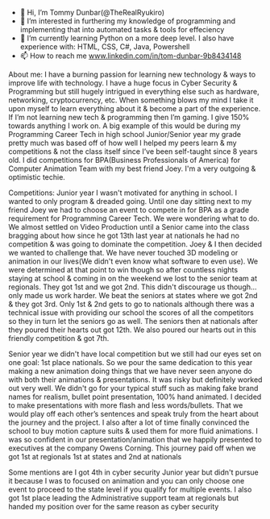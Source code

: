 - 👋 Hi, I’m Tommy Dunbar(@TheRealRyukiro)
- 👀 I’m interested in furthering my knowledge of programming and implementing that into automated tasks & tools for effeciency
- 🌱 I’m currently learning Python on a more deep level. I also have experience with: HTML, CSS, C#, Java, Powershell
- 📫 How to reach me www.linkedin.com/in/tom-dunbar-9b8434148





About me:
  I have a burning passion for learning new technology & ways to improve life with technology. I have a huge focus in Cyber Security & Programming but still hugely intrigued in everything else such as hardware, networking, cryptocurrency, etc.  When something blows my mind I take it upon myself to learn everything about it & become a part of the experience. If I’m not learning new tech & programming then I’m gaming. I give 150% towards anything I work on. A big example of this would be during my Programming Career Tech in high school Junior/Senior year my grade pretty much was based off of how well I helped my peers learn & my competitions & not the class itself since I’ve been self-taught since 8 years old. I did competitions for BPA(Business Professionals of America) for Computer Animation Team with my best friend Joey. I'm a very outgoing & optimistic techie.
  
  
Competitions:
  Junior year I wasn't motivated for anything in school. I wanted to only program & dreaded going. Until one day sitting next to my friend Joey we had to choose an event to compete in for BPA as a grade requirement for Programming Career Tech. We were wondering what to do. We almost settled on Video Production until a Senior came into the class bragging about how since he got 13th last year at nationals he had no competition & was going to dominate the competition. Joey & I then decided we wanted to challenge that. We have never touched 3D modeling or animation in our lives(We didn't even know what software to even use). We were determined at that point to win though so after countless nights staying at school & coming in on the weekend we lost to the senior team at regionals. They got 1st and we got 2nd. This didn't discourage us though... only made us work harder. We beat the seniors at states where we got 2nd & they got 3rd. Only 1st & 2nd gets to go to nationals although there was a technical issue with providing our school the scores of all the competitors so they in turn let the seniors go as well. The seniors then at nationals after they poured their hearts out got 12th. We also poured our hearts out in this friendly competition & got 7th. 
  
  Senior year we didn't have local competition but we still had our eyes set on one goal: 1st place nationals. So we pour the same dedication to this year making a new animation doing things that we have never seen anyone do with both their animations & presentations. It was risky but definitely worked out very well. We didn't go for your typical stuff such as making fake brand names for realism, bullet point presentation, 100% hand animated. I decided to make presentations with more flash and less words/bullets. That we would play off each other’s sentences and speak truly from the heart about the journey and the project. I also after a lot of time finally convinced the school to buy motion capture suits & used them for more fluid animations. I was so confident in our presentation/animation that we happily presented to executives at the company Owens Corning. This journey paid off when we got 1st at regionals 1st at states and 2nd at nationals
  
  Some mentions are I got 4th in cyber security Junior year but didn't pursue it because I was to focused on animation and you can only choose one event to proceed to the state level if you qualify for multiple events. I also got 1st place leading the Administrative support team at regionals but handed my position over for the same reason as cyber security


<!---
TheRealRyukiro/My-Portfolio is a ✨ special ✨ repository because its `README.md` (this file) appears on your GitHub profile.
You can click the Preview link to take a look at your changes.
--->
